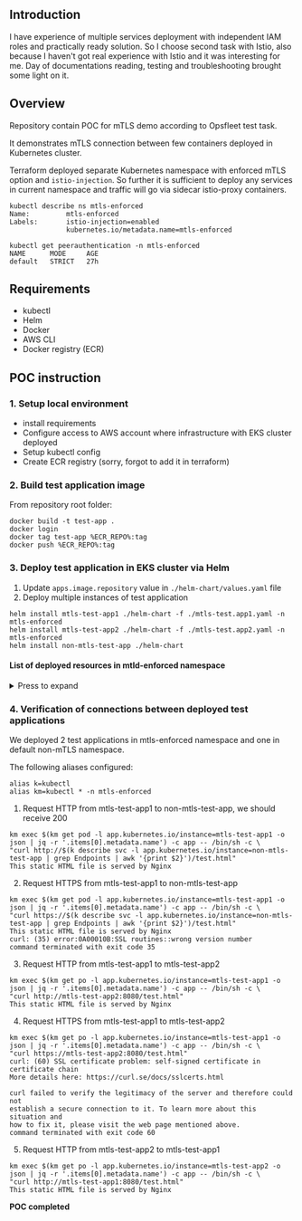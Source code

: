 ## Introduction
I have experience of multiple services deployment with independent IAM roles and practically ready solution. 
So I choose second task with Istio, also because I haven't got real experience with Istio and it was interesting for me. 
Day of documentations reading, testing and troubleshooting brought some light on it.

## Overview

Repository contain POC for mTLS demo according to Opsfleet test task. 

It demonstrates mTLS connection between few containers deployed in Kubernetes cluster.

Terraform deployed separate Kubernetes namespace with enforced mTLS option and `istio-injection`. 
So further it is sufficient to deploy any services in current namespace and traffic will go via sidecar istio-proxy containers. 

```
kubectl describe ns mtls-enforced
Name:         mtls-enforced
Labels:       istio-injection=enabled
              kubernetes.io/metadata.name=mtls-enforced

kubectl get peerauthentication -n mtls-enforced
NAME      MODE     AGE
default   STRICT   27h
```

## Requirements 
- kubectl
- Helm
- Docker
- AWS CLI
- Docker registry (ECR)

## POC instruction
### 1. Setup local environment
- install requirements
- Configure access to AWS account where infrastructure with EKS cluster deployed
- Setup kubectl config
- Create ECR registry (sorry, forgot to add it in terraform)

### 2. Build test application image 
From repository root folder:
```
docker build -t test-app .
docker login
docker tag test-app %ECR_REPO%:tag
docker push %ECR_REPO%:tag
```

### 3. Deploy test application in EKS cluster via Helm
1. Update `apps.image.repository` value in `./helm-chart/values.yaml` file
2. Deploy multiple instances of test application

```
helm install mtls-test-app1 ./helm-chart -f ./mtls-test.app1.yaml -n mtls-enforced
helm install mtls-test-app2 ./helm-chart -f ./mtls-test.app2.yaml -n mtls-enforced
helm install non-mtls-test-app ./helm-chart
```
#### List of deployed resources in mtld-enforced namespace
<details>
<summary>Press to expand</summary>

```
km get all -l app.kubernetes.io/instance=mtls-test-app1
NAME                                  READY   STATUS    RESTARTS   AGE
pod/mtls-test-app1-58ddb47c98-2nfrp   2/2     Running   0          13h

NAME                     TYPE        CLUSTER-IP      EXTERNAL-IP   PORT(S)    AGE
service/mtls-test-app1   ClusterIP   10.100.14.119   <none>        8080/TCP   15h

NAME                             READY   UP-TO-DATE   AVAILABLE   AGE
deployment.apps/mtls-test-app1   1/1     1            1           15h

NAME                                        DESIRED   CURRENT   READY   AGE
replicaset.apps/mtls-test-app1-58ddb47c98   1         1         1       15h
--------
km get all -l app.kubernetes.io/instance=mtls-test-app2
NAME                                  READY   STATUS    RESTARTS   AGE
pod/mtls-test-app2-645df5967f-4mdnm   2/2     Running   0          13h

NAME                     TYPE        CLUSTER-IP     EXTERNAL-IP   PORT(S)    AGE
service/mtls-test-app2   ClusterIP   10.100.103.0   <none>        8080/TCP   15h

NAME                             READY   UP-TO-DATE   AVAILABLE   AGE
deployment.apps/mtls-test-app2   1/1     1            1           15h

NAME                                        DESIRED   CURRENT   READY   AGE
replicaset.apps/mtls-test-app2-645df5967f   1         1         1       15h
--------
km get gateway
NAME           AGE
mtld-gateway   24m
--------
km get DestinationRule
NAME             HOST             AGE
mtls-test-app1   mtls-test-app1   56m
mtls-test-app2   mtls-test-app2   57m
--------
km get VirtualService
NAME             GATEWAYS           HOSTS                AGE
mtls-test-app1   ["mtld-gateway"]   ["mtls-test-app1"]   57m
mtls-test-app2   ["mtld-gateway"]   ["mtls-test-app2"]   58m
```

</details>

### 4. Verification of connections between deployed test applications
We deployed 2 test applications in mtls-enforced namespace and one in default non-mTLS namespace.

The following aliases configured:
```
alias k=kubectl
alias km=kubectl * -n mtls-enforced
```

1. Request HTTP from mtls-test-app1 to non-mtls-test-app, we should receive 200
```
km exec $(km get pod -l app.kubernetes.io/instance=mtls-test-app1 -o json | jq -r '.items[0].metadata.name') -c app -- /bin/sh -c \
"curl http://$(k describe svc -l app.kubernetes.io/instance=non-mtls-test-app | grep Endpoints | awk '{print $2}')/test.html"
This static HTML file is served by Nginx
```
2. Request HTTPS from mtls-test-app1 to non-mtls-test-app
```
km exec $(km get pod -l app.kubernetes.io/instance=mtls-test-app1 -o json | jq -r '.items[0].metadata.name') -c app -- /bin/sh -c \
"curl https://$(k describe svc -l app.kubernetes.io/instance=non-mtls-test-app | grep Endpoints | awk '{print $2}')/test.html"
This static HTML file is served by Nginx
curl: (35) error:0A00010B:SSL routines::wrong version number
command terminated with exit code 35
```
3. Request HTTP from mtls-test-app1 to mtls-test-app2
```
km exec $(km get po -l app.kubernetes.io/instance=mtls-test-app1 -o json | jq -r '.items[0].metadata.name') -c app -- /bin/sh -c \
"curl http://mtls-test-app2:8080/test.html"
This static HTML file is served by Nginx
```
4. Request HTTPS from mtls-test-app1 to mtls-test-app2
```
km exec $(km get po -l app.kubernetes.io/instance=mtls-test-app1 -o json | jq -r '.items[0].metadata.name') -c app -- /bin/sh -c \
"curl https://mtls-test-app2:8080/test.html"
curl: (60) SSL certificate problem: self-signed certificate in certificate chain
More details here: https://curl.se/docs/sslcerts.html

curl failed to verify the legitimacy of the server and therefore could not
establish a secure connection to it. To learn more about this situation and
how to fix it, please visit the web page mentioned above.
command terminated with exit code 60
```
5. Request HTTP from mtls-test-app2 to mtls-test-app1
```
km exec $(km get po -l app.kubernetes.io/instance=mtls-test-app2 -o json | jq -r '.items[0].metadata.name') -c app -- /bin/sh -c \
"curl http://mtls-test-app1:8080/test.html"
This static HTML file is served by Nginx
```

**POC completed**